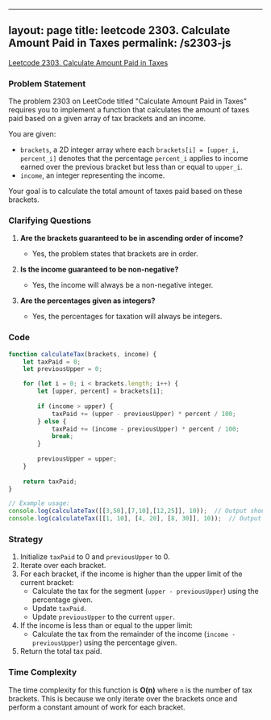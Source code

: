
---
layout: page
title: leetcode 2303. Calculate Amount Paid in Taxes
permalink: /s2303-js
---
[Leetcode 2303. Calculate Amount Paid in Taxes](https://algoadvance.github.io/algoadvance/l2303)
### Problem Statement
The problem 2303 on LeetCode titled "Calculate Amount Paid in Taxes" requires you to implement a function that calculates the amount of taxes paid based on a given array of tax brackets and an income.

You are given:
- `brackets`, a 2D integer array where each `brackets[i] = [upper_i, percent_i]` denotes that the percentage `percent_i` applies to income earned over the previous bracket but less than or equal to `upper_i`.
- `income`, an integer representing the income.

Your goal is to calculate the total amount of taxes paid based on these brackets.

### Clarifying Questions
1. **Are the brackets guaranteed to be in ascending order of income?**
   - Yes, the problem states that brackets are in order.

2. **Is the income guaranteed to be non-negative?**
   - Yes, the income will always be a non-negative integer.

3. **Are the percentages given as integers?**
   - Yes, the percentages for taxation will always be integers.

### Code

```javascript
function calculateTax(brackets, income) {
    let taxPaid = 0;
    let previousUpper = 0;

    for (let i = 0; i < brackets.length; i++) {
        let [upper, percent] = brackets[i];
        
        if (income > upper) {
            taxPaid += (upper - previousUpper) * percent / 100;
        } else {
            taxPaid += (income - previousUpper) * percent / 100;
            break;
        }
        
        previousUpper = upper;
    }
    
    return taxPaid;
}

// Example usage:
console.log(calculateTax([[3,50],[7,10],[12,25]], 10));  // Output should be 2 + 0.7 = 2.7
console.log(calculateTax([[1, 10], [4, 20], [8, 30]], 10));  // Output should be 1*0.1 + 3*0.2 + 2*0.3 = 3.5
```

### Strategy
1. Initialize `taxPaid` to 0 and `previousUpper` to 0.
2. Iterate over each bracket.
3. For each bracket, if the income is higher than the upper limit of the current bracket:
   - Calculate the tax for the segment (`upper - previousUpper`) using the percentage given.
   - Update `taxPaid`.
   - Update `previousUpper` to the current `upper`.
4. If the income is less than or equal to the upper limit:
   - Calculate the tax from the remainder of the income (`income - previousUpper`) using the percentage given.
5. Return the total tax paid.

### Time Complexity
The time complexity for this function is **O(n)** where `n` is the number of tax brackets. This is because we only iterate over the brackets once and perform a constant amount of work for each bracket.